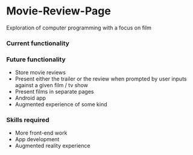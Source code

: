 # Movie-Review-Page
Exploration of computer programming with a focus on film


### Current functionality 

### Future functionality

- Store movie reviews 
- Present either the trailer or the review when prompted by user inputs against a given film / tv show 
- Present films in separate pages
- Android app 
- Augmented experience of some kind 

### Skills required 

- More front-end work
- App development
- Augmented reality experience 


